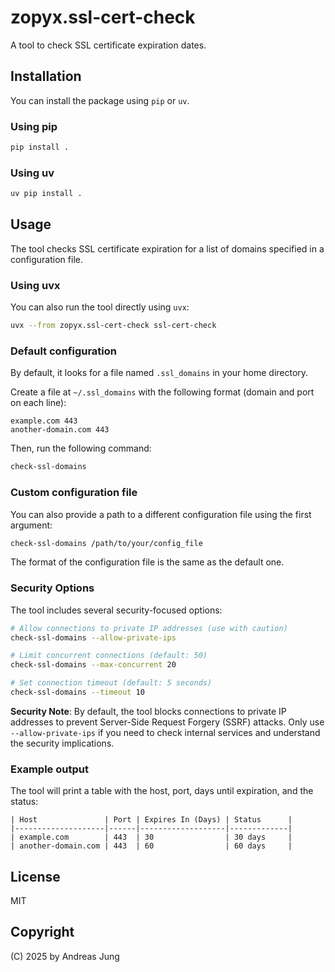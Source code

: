 # zopyx.ssl-cert-check

A tool to check SSL certificate expiration dates.

## Installation

You can install the package using `pip` or `uv`.

### Using pip

```bash
pip install .
```

### Using uv

```bash
uv pip install .
```

## Usage

The tool checks SSL certificate expiration for a list of domains specified in a configuration file.

### Using uvx

You can also run the tool directly using `uvx`:

```bash
uvx --from zopyx.ssl-cert-check ssl-cert-check
```

### Default configuration

By default, it looks for a file named `.ssl_domains` in your home directory.

Create a file at `~/.ssl_domains` with the following format (domain and port on each line):

```
example.com 443
another-domain.com 443
```

Then, run the following command:

```bash
check-ssl-domains
```

### Custom configuration file

You can also provide a path to a different configuration file using the first argument:

```bash
check-ssl-domains /path/to/your/config_file
```

The format of the configuration file is the same as the default one.

### Security Options

The tool includes several security-focused options:

```bash
# Allow connections to private IP addresses (use with caution)
check-ssl-domains --allow-private-ips

# Limit concurrent connections (default: 50)
check-ssl-domains --max-concurrent 20

# Set connection timeout (default: 5 seconds)
check-ssl-domains --timeout 10
```

**Security Note**: By default, the tool blocks connections to private IP addresses to prevent Server-Side Request Forgery (SSRF) attacks. Only use `--allow-private-ips` if you need to check internal services and understand the security implications.

### Example output

The tool will print a table with the host, port, days until expiration, and the status:

```
| Host               | Port | Expires In (Days) | Status      |
|--------------------|------|-------------------|-------------|
| example.com        | 443  | 30                | 30 days     |
| another-domain.com | 443  | 60                | 60 days     |
```

## License

MIT

## Copyright

(C) 2025 by Andreas Jung
